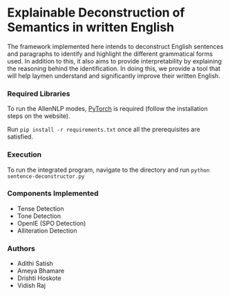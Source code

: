 # Explainable Deconstruction of Semantics in written English

The framework implemented here intends to deconstruct English sentences and paragraphs to identify and highlight the different grammatical forms used. In addition to this, it also aims to provide interpretability by explaining the reasoning behind the identification. In doing this, we provide a tool that will help laymen understand and significantly improve their written English. 

### Required Libraries
To run the AllenNLP modes, [PyTorch](https://pytorch.org/) is required (follow the installation steps on the website).

Run ```pip install -r requirements.txt``` once all the prerequisites are satisfied.

### Execution
To run the integrated program, navigate to the directory and run ```python sentence-deconstructor.py```

### Components Implemented
- Tense Detection
- Tone Detection
- OpenIE (SPO Detection)
- Alliteration Detection

### Authors
- Adithi Satish
- Ameya Bhamare
- Drishti Hoskote
- Vidish Raj
